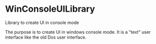 # WinConsoleUILibrary
Library to create UI in console mode 

The purpose is to create UI in windows console mode. It is a "text" user interface like the old Dos user interface.
